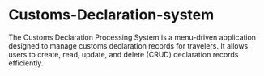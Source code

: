 # Customs-Declaration-system
The Customs Declaration Processing System is a menu-driven application designed to manage customs declaration records for travelers. It allows users to create, read, update, and delete (CRUD) declaration records efficiently. 
